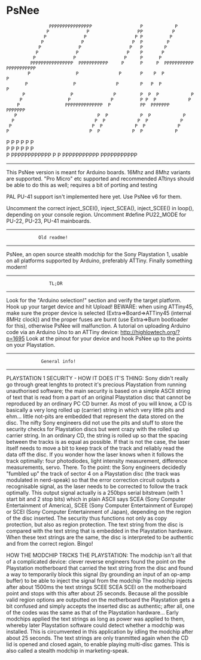 # PsNee
                    PPPPPPPPPPPPPPPP                  P            P      
                   P              P                  PP           P        
                  P              P                  P P          P        
                 P              P                  P  P         P          
                P              P                  P   P        P          
               P              P                  P    P       P            
              P              P                  P     P      P            
             PPPPPPPPPPPPPPPP  PPPPPPPPPPP     P      P     P  PPPPPPPPPPP  PPPPPPPPPPP
            P                 P               P       P    P  P            P
           P                 P               P        P   P  P            P  
          P                 P               P         P  P  P            P  
         P                 P               P          P P  P            P    
        P                 PPPPPPPPPPPPPP  P           PP  PPPPPPP      PPPPPPP    
       P                              P  P            P  P            P      
      P                              P  P            P  P            P      
     P                              P  P            P  P            P        
    P                              P  P            P  P            P        
   P                              P  P            P  P            P      
  P                              P  P            P  P            P        
 P                   PPPPPPPPPPPP  P            P  PPPPPPPPPPP  PPPPPPPPPPP
 
 
 
 
-------------------------------------------------
This PsNee version is meant for Arduino boards.
16Mhz and 8Mhz variants are supported. "Pro Micro" etc supported and recommended
ATtinys should be able to do this as well; requires a bit of porting and testing

PAL PU-41 support isn't implemented here yet. Use PsNee v6 for them.

Uncomment the correct inject_SCEI(), inject_SCEA(), inject_SCEE() in loop(), depending on your console region.
Uncomment #define PU22_MODE for PU-22, PU-23, PU-41 mainboards.


--------------------------------------------------
                Old readme!
--------------------------------------------------
PsNee, an open source stealth modchip for the Sony Playstation 1, usable on
all platforms supported by Arduino, preferably ATTiny. Finally something modern!
 
 
--------------------------------------------------
                    TL;DR
--------------------------------------------------
Look for the "Arduino selection!" section and verify the target platform. Hook up your target device and hit Upload!
BEWARE: when using ATTiny45, make sure the proper device is selected (Extra=>Board=>ATTiny45 (internal 8MHz clock))
and the proper fuses are burnt (use Extra=>Burn bootloader for this), otherwise PsNee will malfunction. A tutorial on
uploading Arduino code via an Arduino Uno to an ATTiny device: http://highlowtech.org/?p=1695
Look at the pinout for your device and hook PsNee up to the points on your Playstation.
 
 
--------------------------------------------------
                 General info!
--------------------------------------------------
PLAYSTATION 1 SECURITY - HOW IT DOES IT'S THING:
Sony didn't really go through great lenghts to protect it's precious Playstation
from running unauthorised software; the main security is based on a simple ASCII
string of text that is read from a part of an original Playstation disc that cannot
be reproduced by an ordinary PC CD burner.
As most of you will know, a CD is basically a very long rolled up (carrier) string in which very
little pits and ehm... little not-pits are embedded that represent the data stored on the disc.
The nifty Sony engineers did not use the pits and stuff to store the security checks for
Playstation discs but went crazy with the rolled up carrier string. In an ordinary CD, the
string is rolled up so that the spacing between the tracks is as equal as possible. If that
is not the case, the laser itself needs to move a bit to keep track of the track and
reliably read the data off the disc.
If you wonder how the laser knows when it follows the track optimally: four photodiodes, light
intensity measurement, difference measurements, servo. There.
To the point: the Sony engineers decidedly "fumbled up" the track of sector 4 on a Playstation
disc (the track was modulated in nerd-speak) so that the error correction circuit outputs a
recognisable signal, as the laser needs to be corrected to follow the track optimally.
This output signal actually is a 250bps serial bitstream (with 1 start bit and 2 stop bits) which
in plain ASCII says SCEA (Sony Computer Entertainment of America), SCEE (Sony Computer Entertainment
of Europe) or SCEI (Sony Computer Entertainment of Japan), depending on the region of the disc inserted.
The security thus functions not only as copy protection, but also as region protection.
The text string from the disc is compared with the text string that is embedded in the Playstation
hardware. When these text strings are the same, the disc is interpreted to be authentic and from
the correct region. Bingo!
 
HOW THE MODCHIP TRICKS THE PLAYSTATION:
The modchip isn't all that of a complicated device: clever reverse engineers found the point on the
Playstation motherboard that carried the text string from the disc and found a way to temporarily block
this signal (by grounding an input of an op-amp buffer) to be able to inject the signal from the modchip
The modchip injects after about 1500ms the text strings SCEE SCEA SCEI on the motherboard point and stops
with this after about 25 seconds. Because all the possible valid region options are outputted on the
motherboard the Playstation gets a bit confused and simply accepts the inserted disc as authentic; after all,
one of the codes was the same as that of the Playstation hardware...
Early modchips applied the text strings as long as power was applied to them, whereby later Playstation
software could detect whether a modchip was installed. This is circumvented in this application by idling the
modchip after about 25 seconds. The text strings are only tranmitted again when the CD lid is opened and closed
again, to enable playing multi-disc games. This is also called a stealth modchip in marketing-speak.
